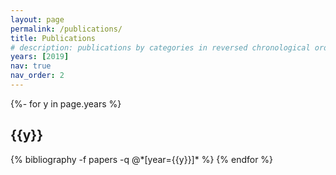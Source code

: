 ```yaml
---
layout: page
permalink: /publications/
title: Publications
# description: publications by categories in reversed chronological order. generated by jekyll-scholar.
years: [2019]
nav: true
nav_order: 2
---
```

<!-- _pages/publications.md -->
<div class="publications">

{%- for y in page.years %}
  <h2 class="year">{{y}}</h2>
  {% bibliography -f papers -q @*[year={{y}}]* %}
{% endfor %}

</div>
